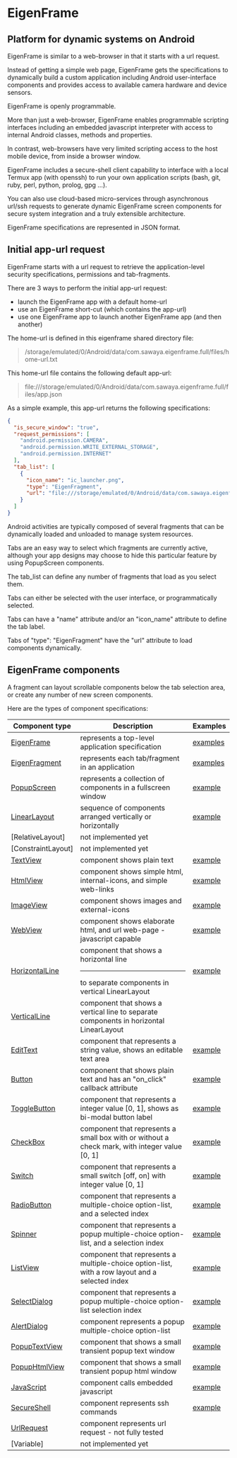 # EigenFrame
## Platform for dynamic systems on Android

EigenFrame is similar to a web-browser in that it starts with a url request.  

Instead of getting a simple web page, EigenFrame gets the specifications to dynamically build a custom application
including Android user-interface components and provides access to available camera hardware and device sensors.  

EigenFrame is openly programmable. 

More than just a web-browser, EigenFrame enables programmable scripting interfaces including
an embedded javascript interpreter with access to internal Android classes, methods and properties.  

In contrast, web-browsers have very limited scripting access to the host mobile device, from inside a browser window.  

EigenFrame includes a secure-shell client capability to interface with a local Termux app (with openssh)
to run your own application scripts (bash, git, ruby, perl, python, prolog, gpg ...).

You can also use cloud-based micro-services through asynchronous url/ssh requests to generate
dynamic EigenFrame screen components for secure system integration and a truly extensible architecture.

EigenFrame specifications are represented in JSON format.

## Initial app-url request

EigenFrame starts with a url request to retrieve the application-level security specifications, 
permissions and tab-fragments.  

There are 3 ways to perform the initial app-url request:
* launch the EigenFrame app with a default home-url
* use an EigenFrame short-cut (which contains the app-url)
* use one EigenFrame app to launch another EigenFrame app (and then another)

The home-url is defined in this eigenframe shared directory file:
> /storage/emulated/0/Android/data/com.sawaya.eigenframe.full/files/home-url.txt

This home-url file contains the following default app-url:
> file:///storage/emulated/0/Android/data/com.sawaya.eigenframe.full/files/app.json

As a simple example, this app-url returns the following specifications:
```json
{
  "is_secure_window": "true",
  "request_permissions": [
    "android.permission.CAMERA",
    "android.permission.WRITE_EXTERNAL_STORAGE",
    "android.permission.INTERNET"
  ],
  "tab_list": [
    {
      "icon_name": "ic_launcher.png",
      "type": "EigenFragment",
      "url": "file:///storage/emulated/0/Android/data/com.sawaya.eigenframe.full/files/playlist.json"
    }
  ]
}
```
Android activities are typically composed of several fragments that can be dynamically loaded and unloaded to manage system resources.

Tabs are an easy way to select which fragments are currently active, although your app designs may 
choose to hide this particular feature by using PopupScreen components.

The tab_list can define any number of fragments that load as you select them.  

Tabs can either be selected with the user interface, or programmatically selected.

Tabs can have a "name" attribute and/or an "icon_name" attribute to define the tab label.  

Tabs of "type": "EigenFragment" have the "url" attribute to load components dynamically. 

## EigenFrame components

A fragment can layout scrollable components below the tab selection area, 
or create any number of new screen components.

Here are the types of component specifications:

Component type | Description | Examples
-------------- | ----------- | --------  
[EigenFrame](./web/docs/EigenFrame.md)  | represents a top-level application specification | [examples](./web/apps/app1.json)
[EigenFragment](./web/docs/EigenFragment.md)  | represents each tab/fragment in an application | [examples](./web/apps/app1.json)
[PopupScreen](./web/docs/PopupScreen.md) | represents a collection of components in a fullscreen window | [example](./web/frames/test-PopupScreen.json) 
[LinearLayout](./web/docs/LinearLayout.md)  | sequence of components arranged vertically or horizontally | [example](./web/frames/playlist.json) 
[RelativeLayout] | not implemented yet |
[ConstraintLayout] | not implemented yet |
[TextView](./web/docs/TextView.md)  | component shows plain text | [example](./web/frames/test-TextView.json) 
[HtmlView](./web/docs/HtmlView.md)  | component shows simple html, internal-icons, and simple web-links | [example](./web/frames/test-HtmlView.json) 
[ImageView](./web/docs/ImageView.md)  | component shows images and external-icons | [example](./web/frames/test-ImageView.json) 
[WebView](./web/docs/WebView.md)  | component shows elaborate html, and url web-page  - javascript capable  | [example](./web/frames/test-WebView.json) 
[HorizontalLine](./web/docs/HorizontalLine.md) | component that shows a horizontal line <hr/> to separate components in vertical LinearLayout | [example](./web/frames/playlist.json) 
[VerticalLine](./web/docs/VerticalLine.md) | component that shows a vertical line to separate components in horizontal LinearLayout |  
[EditText](./web/docs/EditText.md) | component that represents a string value, shows an editable text area | [example](./web/frames/test-EditText.json) 
[Button](./web/docs/Button.md)  | component that shows plain text and has an "on_click" callback attribute  | [example](./web/frames/test-Button.json) 
[ToggleButton](./web/docs/ToggleButton.md) | component that represents a integer value [0, 1], shows as bi-modal button label |  [example](./web/frames/test-ToggleButton.json) 
[CheckBox](./web/docs/CheckBox.md) | component that represents a small box with or without a check mark, with integer value [0, 1] |  [example](./web/frames/test-CheckBox.json) 
[Switch](./web/docs/Switch.md) | component that represents a  small switch [off, on] with integer value [0, 1] |  [example](./web/frames/test-Switch.json) 
[RadioButton](./web/docs/RadioButton.md) | component that represents a multiple-choice option-list, and a selected index | [example](./web/frames/test-RadioButton.json) 
[Spinner](./web/docs/Spinner.md) | component that represents a popup multiple-choice option-list, and a selection index |   [example](./web/frames/test-Spinner.json) 
[ListView](./web/docs/ListView.md) | component that represents a multiple-choice option-list, with a row layout and a selected index | [example](./web/frames/test-ListView.json) 
[SelectDialog](./web/docs/SelectDialog.md) | component that represents a popup multiple-choice option-list selection index| [example](./web/frames/test-SelectDialog.json) 
[AlertDialog](./web/docs/AlertDialog.md) | component represents a popup multiple-choice option-list | [example](./web/frames/test-AlertDialog.json) 
[PopupTextView](./web/docs/PopupTextView.md) | component that shows a small transient popup text window | [example](./web/frames/test-PopupTextView.json) 
[PopupHtmlView](./web/docs/PopupHtmlView.md) | component that shows a small transient popup html window | [example](./web/frames/test-PopupHtmlView.json) 
[JavaScript](./web/docs/JavaScript.md) | component calls embedded javascript  | [example](./web/frames/test-Javascript.json) 
[SecureShell](./web/docs/SecureShell.md) | component represents ssh commands | [example](./cgi-bin/ruby-lib/eigen-lib.rb) 
[UrlRequest](./web/docs/UrlRequest.md) | component represents url request - not fully tested |
[Variable] | not implemented yet |